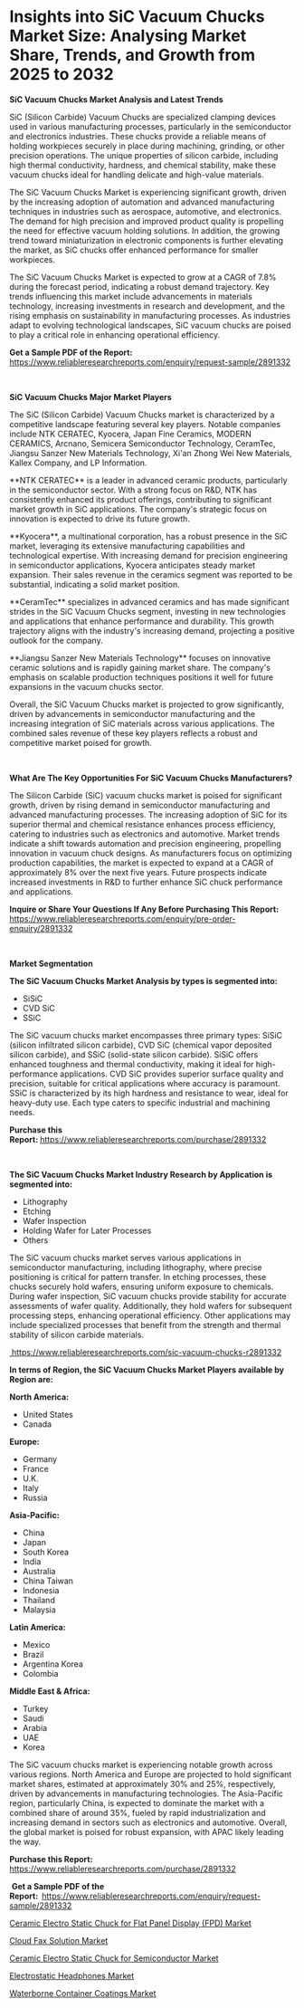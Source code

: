 <p><h1>Insights into SiC Vacuum Chucks Market Size: Analysing Market Share, Trends, and Growth from 2025 to 2032</h1></p><p><strong>SiC Vacuum Chucks Market Analysis and Latest Trends</strong></p>
<p><p>SiC (Silicon Carbide) Vacuum Chucks are specialized clamping devices used in various manufacturing processes, particularly in the semiconductor and electronics industries. These chucks provide a reliable means of holding workpieces securely in place during machining, grinding, or other precision operations. The unique properties of silicon carbide, including high thermal conductivity, hardness, and chemical stability, make these vacuum chucks ideal for handling delicate and high-value materials.</p><p>The SiC Vacuum Chucks Market is experiencing significant growth, driven by the increasing adoption of automation and advanced manufacturing techniques in industries such as aerospace, automotive, and electronics. The demand for high precision and improved product quality is propelling the need for effective vacuum holding solutions. In addition, the growing trend toward miniaturization in electronic components is further elevating the market, as SiC chucks offer enhanced performance for smaller workpieces.</p><p>The SiC Vacuum Chucks Market is expected to grow at a CAGR of 7.8% during the forecast period, indicating a robust demand trajectory. Key trends influencing this market include advancements in materials technology, increasing investments in research and development, and the rising emphasis on sustainability in manufacturing processes. As industries adapt to evolving technological landscapes, SiC vacuum chucks are poised to play a critical role in enhancing operational efficiency.</p></p>
<p><strong>Get a Sample PDF of the Report:&nbsp;</strong> <a href="https://www.reliableresearchreports.com/enquiry/request-sample/2891332?utm_campaign=83&utm_medium=2&utm_source=Github&utm_content=ia&utm_term=14032025&utm_id=sic-vacuum-chucks">https://www.reliableresearchreports.com/enquiry/request-sample/2891332</a></p>
<p>&nbsp;</p>
<p><strong>SiC Vacuum Chucks Major Market Players</strong></p>
<p><p>The SiC (Silicon Carbide) Vacuum Chucks market is characterized by a competitive landscape featuring several key players. Notable companies include NTK CERATEC, Kyocera, Japan Fine Ceramics, MODERN CERAMICS, Arcnano, Semicera Semiconductor Technology, CeramTec, Jiangsu Sanzer New Materials Technology, Xi'an Zhong Wei New Materials, Kallex Company, and LP Information.</p><p>**NTK CERATEC** is a leader in advanced ceramic products, particularly in the semiconductor sector. With a strong focus on R&D, NTK has consistently enhanced its product offerings, contributing to significant market growth in SiC applications. The company's strategic focus on innovation is expected to drive its future growth.</p><p>**Kyocera**, a multinational corporation, has a robust presence in the SiC market, leveraging its extensive manufacturing capabilities and technological expertise. With increasing demand for precision engineering in semiconductor applications, Kyocera anticipates steady market expansion. Their sales revenue in the ceramics segment was reported to be substantial, indicating a solid market position.</p><p>**CeramTec** specializes in advanced ceramics and has made significant strides in the SiC Vacuum Chucks segment, investing in new technologies and applications that enhance performance and durability. This growth trajectory aligns with the industry's increasing demand, projecting a positive outlook for the company.</p><p>**Jiangsu Sanzer New Materials Technology** focuses on innovative ceramic solutions and is rapidly gaining market share. The company's emphasis on scalable production techniques positions it well for future expansions in the vacuum chucks sector.</p><p>Overall, the SiC Vacuum Chucks market is projected to grow significantly, driven by advancements in semiconductor manufacturing and the increasing integration of SiC materials across various applications. The combined sales revenue of these key players reflects a robust and competitive market poised for growth.</p></p>
<p>&nbsp;</p>
<p><strong>What Are The Key Opportunities For SiC Vacuum Chucks Manufacturers?</strong></p>
<p><p>The Silicon Carbide (SiC) vacuum chucks market is poised for significant growth, driven by rising demand in semiconductor manufacturing and advanced manufacturing processes. The increasing adoption of SiC for its superior thermal and chemical resistance enhances process efficiency, catering to industries such as electronics and automotive. Market trends indicate a shift towards automation and precision engineering, propelling innovation in vacuum chuck designs. As manufacturers focus on optimizing production capabilities, the market is expected to expand at a CAGR of approximately 8% over the next five years. Future prospects indicate increased investments in R&D to further enhance SiC chuck performance and applications.</p></p>
<p><strong>Inquire or Share Your Questions If Any Before Purchasing This Report:</strong> <a href="https://www.reliableresearchreports.com/enquiry/pre-order-enquiry/2891332?utm_campaign=83&utm_medium=2&utm_source=Github&utm_content=ia&utm_term=14032025&utm_id=sic-vacuum-chucks">https://www.reliableresearchreports.com/enquiry/pre-order-enquiry/2891332</a></p>
<p>&nbsp;</p>
<p><strong>Market Segmentation</strong></p>
<p><strong>The SiC Vacuum Chucks Market Analysis by types is segmented into:</strong></p>
<p><ul><li>SiSiC</li><li>CVD SiC</li><li>SSiC</li></ul></p>
<p><p>The SiC vacuum chucks market encompasses three primary types: SiSiC (silicon infiltrated silicon carbide), CVD SiC (chemical vapor deposited silicon carbide), and SSiC (solid-state silicon carbide). SiSiC offers enhanced toughness and thermal conductivity, making it ideal for high-performance applications. CVD SiC provides superior surface quality and precision, suitable for critical applications where accuracy is paramount. SSiC is characterized by its high hardness and resistance to wear, ideal for heavy-duty use. Each type caters to specific industrial and machining needs.</p></p>
<p><strong>Purchase this Report:&nbsp;</strong><a href="https://www.reliableresearchreports.com/purchase/2891332?utm_campaign=83&utm_medium=2&utm_source=Github&utm_content=ia&utm_term=14032025&utm_id=sic-vacuum-chucks">https://www.reliableresearchreports.com/purchase/2891332</a></p>
<p>&nbsp;</p>
<p><strong>The SiC Vacuum Chucks Market Industry Research by Application is segmented into:</strong></p>
<p><ul><li>Lithography</li><li>Etching</li><li>Wafer Inspection</li><li>Holding Wafer for Later Processes</li><li>Others</li></ul></p>
<p><p>The SiC vacuum chucks market serves various applications in semiconductor manufacturing, including lithography, where precise positioning is critical for pattern transfer. In etching processes, these chucks securely hold wafers, ensuring uniform exposure to chemicals. During wafer inspection, SiC vacuum chucks provide stability for accurate assessments of wafer quality. Additionally, they hold wafers for subsequent processing steps, enhancing operational efficiency. Other applications may include specialized processes that benefit from the strength and thermal stability of silicon carbide materials.</p></p>
<p><a href="https://www.reliableresearchreports.com/sic-vacuum-chucks-r2891332?utm_campaign=83&utm_medium=2&utm_source=Github&utm_content=ia&utm_term=14032025&utm_id=sic-vacuum-chucks">&nbsp;https://www.reliableresearchreports.com/sic-vacuum-chucks-r2891332</a></p>
<p><strong>In terms of Region, the SiC Vacuum Chucks Market Players available by Region are:</strong></p>
<p>
    <p> <strong> North America: </strong>
        <ul>
            <li>United States</li>
            <li>Canada</li>
        </ul>
        </p> 
    <p> <strong> Europe: </strong>
        <ul>
            <li>Germany</li>
            <li>France</li>
            <li>U.K.</li>
            <li>Italy</li>
            <li>Russia</li>
        </ul>
        </p> 
    <p> <strong> Asia-Pacific: </strong>
        <ul>
            <li>China</li>
            <li>Japan</li>
            <li>South Korea</li>
            <li>India</li>
            <li>Australia</li>
            <li>China Taiwan</li>
            <li>Indonesia</li>
            <li>Thailand</li>
            <li>Malaysia</li>
        </ul>
        </p> 
    <p> <strong> Latin America: </strong>
        <ul>
            <li>Mexico</li>
            <li>Brazil</li>
            <li>Argentina Korea</li>
            <li>Colombia</li>
        </ul>
        </p> 
    <p> <strong> Middle East & Africa: </strong>
        <ul>
            <li>Turkey</li>
            <li>Saudi</li>
            <li>Arabia</li>
            <li>UAE</li>
            <li>Korea</li>
        </ul>
    </p>
    </p>
<p><p>The SiC vacuum chucks market is experiencing notable growth across various regions. North America and Europe are projected to hold significant market shares, estimated at approximately 30% and 25%, respectively, driven by advancements in manufacturing technologies. The Asia-Pacific region, particularly China, is expected to dominate the market with a combined share of around 35%, fueled by rapid industrialization and increasing demand in sectors such as electronics and automotive. Overall, the global market is poised for robust expansion, with APAC likely leading the way.</p></p>
<p><strong>Purchase this Report: </strong><a href="https://www.reliableresearchreports.com/purchase/2891332?utm_campaign=83&utm_medium=2&utm_source=Github&utm_content=ia&utm_term=14032025&utm_id=sic-vacuum-chucks">https://www.reliableresearchreports.com/purchase/2891332</a></p>
<p>&nbsp;<strong>Get a Sample PDF of the Report:&nbsp;&nbsp;</strong><a href="https://www.reliableresearchreports.com/enquiry/request-sample/2891332?utm_campaign=83&utm_medium=2&utm_source=Github&utm_content=ia&utm_term=14032025&utm_id=sic-vacuum-chucks">https://www.reliableresearchreports.com/enquiry/request-sample/2891332</a></p>
<p><strong></strong></p>
<p><p><a href="https://github.com/dukerghostki/Market-Research-Report-List-1/blob/main/ceramic-electro-static-chuck-for-flat-panel-display-fpd-market.md?utm_campaign=83&utm_medium=2&utm_source=Github&utm_content=ia&utm_term=14032025&utm_id=sic-vacuum-chucks">Ceramic Electro Static Chuck for Flat Panel Display (FPD) Market</a></p><p><a href="https://github.com/keohannchavo/Market-Research-Report-List-1/blob/main/cloud-fax-solution-market.md?utm_campaign=83&utm_medium=2&utm_source=Github&utm_content=ia&utm_term=14032025&utm_id=sic-vacuum-chucks">Cloud Fax Solution Market</a></p><p><a href="https://github.com/ssaradulai/Market-Research-Report-List-1/blob/main/ceramic-electro-static-chuck-for-semiconductor-market.md?utm_campaign=83&utm_medium=2&utm_source=Github&utm_content=ia&utm_term=14032025&utm_id=sic-vacuum-chucks">Ceramic Electro Static Chuck for Semiconductor Market</a></p><p><a href="https://github.com/taveyasenay/Market-Research-Report-List-1/blob/main/electrostatic-headphones-market.md?utm_campaign=83&utm_medium=2&utm_source=Github&utm_content=ia&utm_term=14032025&utm_id=sic-vacuum-chucks">Electrostatic Headphones Market</a></p><p><a href="https://github.com/adelanwkadua/Market-Research-Report-List-1/blob/main/waterborne-container-coatings-market.md?utm_campaign=83&utm_medium=2&utm_source=Github&utm_content=ia&utm_term=14032025&utm_id=sic-vacuum-chucks">Waterborne Container Coatings Market</a></p></p>